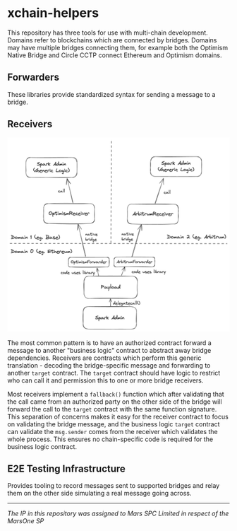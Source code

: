 # xchain-helpers

This repository has three tools for use with multi-chain development. Domains refer to blockchains which are connected by bridges. Domains may have multiple bridges connecting them, for example both the Optimism Native Bridge and Circle CCTP connect Ethereum and Optimism domains.

## Forwarders

These libraries provide standardized syntax for sending a message to a bridge.

## Receivers

![xchain-helpers](.assets/xchain-helpers.png)

The most common pattern is to have an authorized contract forward a message to another "business logic" contract to abstract away bridge dependencies. Receivers are contracts which perform this generic translation - decoding the bridge-specific message and forwarding to another `target` contract. The `target` contract should have logic to restrict who can call it and permission this to one or more bridge receivers.

Most receivers implement a `fallback()` function which after validating that the call came from an authorized party on the other side of the bridge will forward the call to the `target` contract with the same function signature. This separation of concerns makes it easy for the receiver contract to focus on validating the bridge message, and the business logic `target` contract can validate the `msg.sender` comes from the receiver which validates the whole process. This ensures no chain-specific code is required for the business logic contract.

## E2E Testing Infrastructure

Provides tooling to record messages sent to supported bridges and relay them on the other side simulating a real message going across.

***
*The IP in this repository was assigned to Mars SPC Limited in respect of the MarsOne SP*
